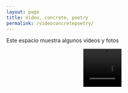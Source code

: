 ```yaml
---
layout: page
title: Video, concrete, poetry
permalink: /videoconcretepoetry/
---
```



Este espacio muestra algunos vídeos y fotos 


<div align = "center" class="myvideo">
   <video controls muted style="display:block;  width: 100; height: 100;" autoplay controls loop="loop">
       <source src="/images/Concretepoetry2.mp4" />
   </video>
</div>




